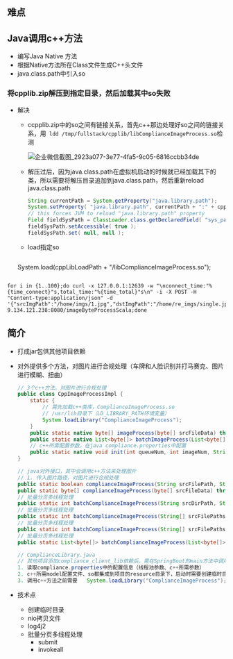 ## 难点

## Java调用c++方法

* 编写Java Native 方法
* 根据Native方法所在Class文件生成C++头文件
* java.class.path中引入so

### 将cpplib.zip解压到指定目录，然后加载其中so失败

* 解决

  * ccpplib.zip中的so之间有链接关系，首先c++那边处理好so之间的链接关系，用` ldd /tmp/fullstack/cpplib/libComplianceImageProcess.so`检测

    ![企业微信截图_2923a077-3e77-4fa5-9c05-6816ccbb34de](/Users/dingyuanjie/Documents/study/github/woodyprogram/img/企业微信截图_2923a077-3e77-4fa5-9c05-6816ccbb34de.png)

  * 解压过后，因为java.class.path在虚拟机启动的时候就已经加载其下的类，所以需要将解压目录追加到java.class.path，然后重新reload java.class.path
  
    ```java
    String currentPath = System.getProperty("java.library.path");
    System.setProperty( "java.library.path", currentPath + ":" + cppLibLoadPath );
    // this forces JVM to reload "java.library.path" property
    Field fieldSysPath = ClassLoader.class.getDeclaredField( "sys_paths" );
    fieldSysPath.setAccessible( true );
    fieldSysPath.set( null, null );
    ```
  
  * load指定so
  
    ```java
  System.load(cppLibLoadPath + "/libComplianceImageProcess.so");
    ```

```shell
for i in {1..100};do curl -x 127.0.0.1:12639 -w "\nconnect_time:"%{time_connect}"s,total_time:"%{time_total}"s\n" -i -X POST -H "Content-type:application/json" -d '{"srcImgPath":"/home/imgs/1.jpg","dstImgPath":"/home/re_imgs/single.jpg"}'  9.134.121.238:8080/imageByteProcessScala;done
```



## 简介

* 打成jar包供其他项目依赖

* 对外提供多个方法，对图片进行合规处理（车牌和人脸识别并打马赛克、图片进行模糊、扭曲）

  ```java
  // 3个c++方法，对图片进行合规处理
  public class CppImageProcessImpl {
      static {
          // 需先加载c++类库，ComplianceImageProcess.so
          // /usr/lib目录下（LD_LIBRARY_PATH环境变量）
          System.loadLibrary("ComplianceImageProcess");
      }
      public static native byte[] imageProcess(byte[] srcFileData) throws Exception;
      public static native List<byte[]> batchImageProcess(List<byte[]> srcFiles) throws Exception;
      // c++所需配置参数，在java compliance.properties中配置
      public static native void init(int queueNum, int imageNum, String moduleDirPath, String cppLogDirPath, int quality) throws Exception;
  }
  ```

  ```java
  // java对外接口，其中会调用c++方法来处理图片
  // 1. 传入图片路径，对图片进行合规处理
  public static boolean complianceImageProcess(String srcFilePath, String dstFilePath)
  public static byte[] complianceImageProcess(byte[] srcFileData) throws Exception
  // 批量分页多线程处理
  public static int batchComplianceImageProcess(String srcDirPath, String dstDirPath) throws Exception
  // 批量分页多线程处理
  public static int batchComplianceImageProcess(String[] srcFilePaths, String dstDirPath) throws Exception
  // 批量分页多线程处理
  public static int batchComplianceImageProcess(String[] srcFilePaths, String[] dstFilePaths) throws Exception
  // 批量分页多线程处理
  public static List<byte[]> batchComplianceImageProcess(List<byte[]> srcFilesData) throws Exception 
  ```

  ```java
  // ComplianceLibrary.java
  // 其他项目添加compliance_client_lib依赖后，需在SpringBoot的main方法中调用loadLibrary()方法来初始化，然后才能调用依赖中合规处理图片的方法
  1. 读取compliance.properties中的配置信息（线程池参数、c++所需参数）
  2. c++所需model配置文件、so都集成到项目的resource目录下，启动时需要创建临时目录，将model拷贝到临时目录、将so的zip包拷贝到临时目录然后解压到/usr/lib目录下（LD_LIBRARY_PATH环境变量）  
  3. 调用c++方法之前需要   System.loadLibrary("ComplianceImageProcess");
  ```

* 技术点
  * 创建临时目录
  * nio拷贝文件
  * log4j2
  * 批量分页多线程处理
    * submit
    * invokeall